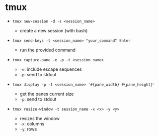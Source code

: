 # tmux

- `tmux new-session -d -s <session_name>`
  - create a new session (with bash)
- `tmux send-keys -t <session_name> "your_command" Enter`
  - run the provided command
- `tmux capture-pane -e -p -t <session_name>`
  - `-e`: include escape sequences
  - `-p`: send to stdout
- `tmux display -p -t <session_name> '#{pane_width} #{pane_height}'`
  - get the panes current size
  - `-p`: send to stdout

- `tmux resize-window -t session_name -x <x> -y <y>`
  - resizes the window
  - `-x`: columns
  - `-y`: rows
